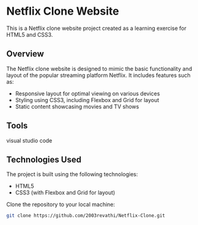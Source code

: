 
# Netflix Clone Website

This is a Netflix clone website project created as a learning exercise for HTML5 and CSS3.

## Overview

The Netflix clone website is designed to mimic the basic functionality and layout of the popular streaming platform Netflix. It includes features such as:

- Responsive layout for optimal viewing on various devices
- Styling using CSS3, including Flexbox and Grid for layout
- Static content showcasing movies and TV shows

## Tools
   visual studio code

## Technologies Used

The project is built using the following technologies:

- HTML5
- CSS3 (with Flexbox and Grid for layout)

 Clone the repository to your local machine:

   ```bash
   git clone https://github.com/2003revathi/Netflix-Clone.git

